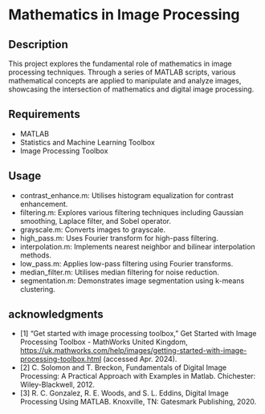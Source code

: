 # Mathematics in Image Processing 

## Description

This project explores the fundamental role of mathematics in image processing techniques. Through a series of MATLAB scripts, various mathematical concepts are applied to manipulate and analyze images, showcasing the intersection of mathematics and digital image processing.

## Requirements

- MATLAB
- Statistics and Machine Learning Toolbox
- Image Processing Toolbox

## Usage

- contrast_enhance.m: Utilises histogram equalization for contrast enhancement.
- filtering.m: Explores various filtering techniques including Gaussian smoothing, Laplace filter, and Sobel operator.
- grayscale.m: Converts images to grayscale.
- high_pass.m: Uses Fourier transform for high-pass filtering.
- interpolation.m: Implements nearest neighbor and bilinear interpolation methods.
- low_pass.m: Applies low-pass filtering using Fourier transforms.
- median_filter.m: Utilises median filtering for noise reduction.
- segmentation.m: Demonstrates image segmentation using k-means clustering.

## acknowledgments

- [1] “Get started with image processing toolbox,” Get Started with Image Processing Toolbox - MathWorks United Kingdom, https://uk.mathworks.com/help/images/getting-started-with-image-processing-toolbox.html (accessed Apr. 2024). 
- [2] C. Solomon and T. Breckon, Fundamentals of Digital Image Processing: A Practical Approach with Examples in Matlab. Chichester: Wiley-Blackwell, 2012. 
- [3] R. C. Gonzalez, R. E. Woods, and S. L. Eddins, Digital Image Processing Using MATLAB. Knoxville, TN: Gatesmark Publishing, 2020. 

